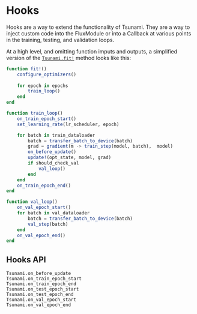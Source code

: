 # Hooks 

Hooks are a way to extend the functionality of Tsunami. They are a way to inject custom code into the FluxModule or
into a Callback at various points in the training, testing, and validation loops.

At a high level, and omitting function imputs and outputs, a simplified version of the [`Tsunami.fit!`](@ref) method looks like this:

```julia
function fit!()
    configure_optimizers()
    
    for epoch in epochs
        train_loop()
    end
end

function train_loop()
    on_train_epoch_start()
    set_learning_rate(lr_scheduler, epoch)

    for batch in train_dataloader
        batch = transfer_batch_to_device(batch)
        grad = gradient(m -> train_step(model, batch),  model)
        on_before_update()
        update!(opt_state, model, grad)
        if should_check_val
            val_loop()
        end
    end
    on_train_epoch_end()
end

function val_loop()
    on_val_epoch_start()
    for batch in val_dataloader
        batch = transfer_batch_to_device(batch)
        val_step(batch)
    end
    on_val_epoch_end()
end
```

## Hooks API

```@docs
Tsunami.on_before_update
Tsunami.on_train_epoch_start
Tsunami.on_train_epoch_end
Tsunami.on_test_epoch_start
Tsunami.on_test_epoch_end
Tsunami.on_val_epoch_start
Tsunami.on_val_epoch_end
```
